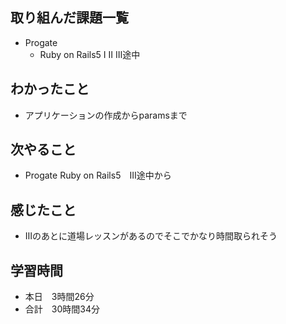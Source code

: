 ## 取り組んだ課題一覧
- Progate
  - Ruby on Rails5 Ⅰ Ⅱ Ⅲ途中
## わかったこと
- アプリケーションの作成からparamsまで
## 次やること
- Progate Ruby on Rails5　Ⅲ途中から
## 感じたこと
- Ⅲのあとに道場レッスンがあるのでそこでかなり時間取られそう
## 学習時間
- 本日　3時間26分
- 合計　30時間34分
